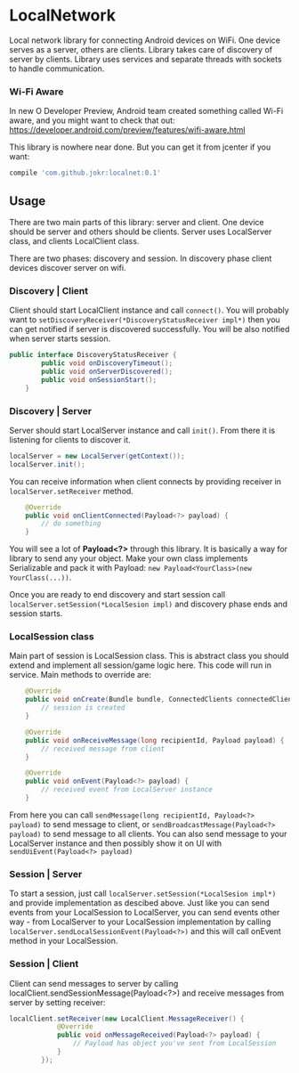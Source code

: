 # LocalNetwork
Local network library for connecting Android devices on WiFi. One device serves as a server, others are clients. Library takes care of
discovery of server by clients. Library uses services and separate threads with sockets to handle communication.

### Wi-Fi Aware
In new O Developer Preview, Android team created something called Wi-Fi aware, and you might want to check that out: https://developer.android.com/preview/features/wifi-aware.html 

This library is nowhere near done. But you can get it from jcenter if you want: 
```groovy
compile 'com.github.jokr:localnet:0.1'
```

## Usage
There are two main parts of this library: server and client. One device should be server and others should be clients.
Server uses LocalServer class, and clients LocalClient class.

There are two phases: discovery and session. In discovery phase client devices discover server on wifi.

### Discovery | Client
Client should start LocalClient instance and call `connect()`. You will probably want to `setDiscoveryReceiver(*DiscoveryStatusReceiver impl*)`
then you can get notified if server is discovered successfully. You will be also notified when server starts session.
```java
public interface DiscoveryStatusReceiver {
        public void onDiscoveryTimeout();
        public void onServerDiscovered();
        public void onSessionStart();
    }
```

### Discovery | Server
Server should start LocalServer instance and call `init()`. From there it is listening for clients to discover it.
```java
localServer = new LocalServer(getContext());
localServer.init();
```
You can receive information when client connects by providing receiver in `localServer.setReceiver` method. 
```java
    @Override
    public void onClientConnected(Payload<?> payload) {
        // do something
    }
```
You will see a lot of **Payload<?>** through this library. It is basically a way for library to send any your object.
Make your own class implements Serializable and pack it with Payload: `new Payload<YourClass>(new YourClass(...))`.

Once you are ready to end discovery and start session call `localServer.setSession(*LocalSesion impl)` and discovery phase ends and session starts.

### LocalSession class
Main part of session is LocalSession class. This is abstract class you should extend and implement all session/game logic here. This code will
run in service. Main methods to override are:
```java
    @Override
    public void onCreate(Bundle bundle, ConnectedClients connectedClients){
        // session is created
    }

    @Override
    public void onReceiveMessage(long recipientId, Payload payload) {
        // received message from client
    }

    @Override
    public void onEvent(Payload<?> payload) {
        // received event from LocalServer instance
    }
```
From here you can call `sendMessage(long recipientId, Payload<?> payload)` to send message to client, or `sendBroadcastMessage(Payload<?> payload)` to send message to all clients.
You can also send message to your LocalServer instance and then possibly show it on UI with `sendUiEvent(Payload<?> payload)`

### Session | Server
To start a session, just call `localServer.setSession(*LocalSesion impl*)` and provide implementation as descibed above.
Just like you can send events from your LocalSession to LocalServer, you can send events other way - from LocalServer to your LocalSession implementation by calling `localServer.sendLocalSessionEvent(Payload<?>)` and this will call
onEvent method in your LocalSession.

### Session | Client
Client can send messages to server by calling localClient.sendSessionMessage(Payload<?>) and receive messages from server by setting receiver:
```java
localClient.setReceiver(new LocalClient.MessageReceiver() {
            @Override
            public void onMessageReceived(Payload<?> payload) {
                // Payload has object you've sent from LocalSession
            }
        });
```
